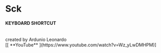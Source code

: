 # Sck
<h4>KEYBOARD SHORTCUT</h4><Br>
created by Ardunio Leonardo<Br>
  [[ **YouTube** ](https://www.youtube.com/watch?v=Wz_yLwDMHPM)]
